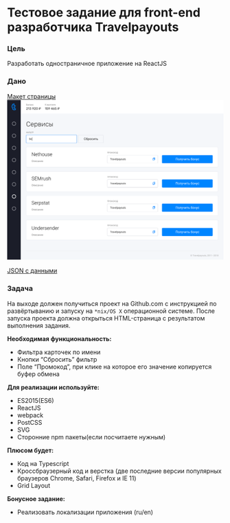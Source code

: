 # Тестовое задание для front-end разработчика Travelpayouts

### Цель

Разработать одностраничное приложение на ReactJS

### Дано

[Макет страницы](https://www.figma.com/file/UUmiYsoN4cR8r4dX2AkJG5GE/Frontend-Test?node-id=0%3A1)
![Maket preview](/maket_preview.png?raw=true "Maket preview")

[JSON с данными](https://github.com/KosyanMedia/Front-end_TP_test/blob/master/data.json)

### Задача

На выходе должен получиться проект на Github.com с инструкцией по развёртыванию и запуску на `*nix/OS X` операционной системе.
После запуска проекта должна открыться HTML-страница с результатом выполнения задания.

**Необходимая функциональность:**

- Фильтра карточек по имени
- Кнопки “Сбросить” фильтр
- Поле “Промокод”, при клике на которое его значение копируется буфер обмена

**Для реализации используйте:**

- ES2015(ES6)
- ReactJS
- webpack
- PostCSS
- SVG
- Сторонние npm пакеты(если посчитаете нужным)

**Плюсом будет:**

- Код на Typescript
- Кроссбраузерный код и верстка (две последние версии популярных браузеров Chrome, Safari, Firefox и IE 11)
- Grid Layout

**Бонусное задание:**

- Реализовать локализации приложения (ru/en)
